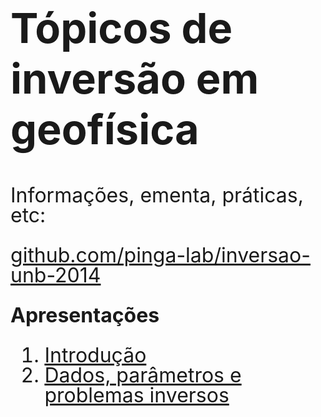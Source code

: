 <h1 style="font-size: 50pt; margin-bottom: 50px">Tópicos de inversão em geofísica</h1>

<div class="reveal" style="font-size: 24pt; line-height: 1em">

Informações, ementa, práticas, etc:

[github.com/pinga-lab/inversao-unb-2014](https://github.com/pinga-lab/inversao-unb-2014)


<h2 style="font-size: 24pt; margin-top: 20px;">Apresentações</h2>

1. [Introdução](introducao.html)
2. [Dados, parâmetros e problemas inversos](dados_e_parametros.html)

</div>
